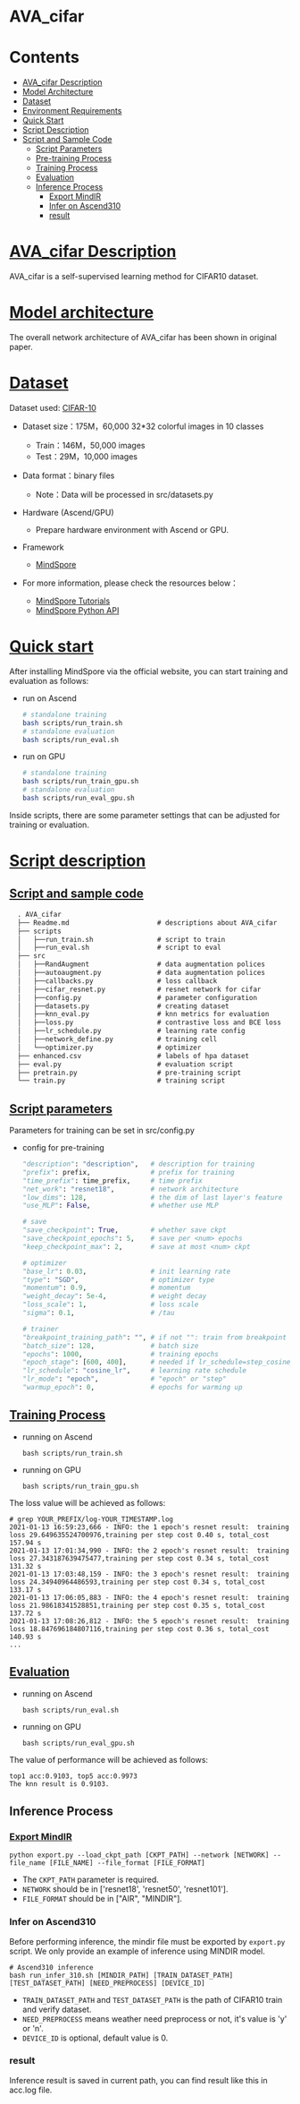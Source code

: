 # AVA_cifar

# Contents

- [AVA_cifar Description](#AVA_cifar-description)
- [Model Architecture](#model-arrchitecture)
- [Dataset](#dataset)
- [Environment Requirements](#environment-requirements)
- [Quick Start](#quick-start)
- [Script Description](#script-description)
- [Script and Sample Code](#script-and-sample-code)
    - [Script Parameters](#script-parameters)
    - [Pre-training Process](#pre-training-process)
    - [Training Process](#training-process)
    - [Evaluation](#evaluation)
    - [Inference Process](#inference-process)
        - [Export MindIR](#export-mindir)
        - [Infer on Ascend310](#infer-on-ascend310)
        - [result](#result)

# [AVA_cifar Description](#contents)

AVA_cifar is a self-supervised learning method for CIFAR10 dataset.

# [Model architecture](#contents)

The overall network architecture of AVA_cifar has been shown in original paper.

# [Dataset](#contents)

Dataset used: [CIFAR-10](<http://www.cs.toronto.edu/~kriz/cifar.html>)

- Dataset size：175M，60,000 32*32 colorful images in 10 classes
    - Train：146M，50,000 images
    - Test：29M，10,000 images
- Data format：binary files
    - Note：Data will be processed in src/datasets.py

- Hardware (Ascend/GPU)
    - Prepare hardware environment with Ascend or GPU.
- Framework
    - [MindSpore](https://www.mindspore.cn/install/en)
- For more information, please check the resources below：
    - [MindSpore Tutorials](https://www.mindspore.cn/tutorials/en/r1.8/index.html)
    - [MindSpore Python API](https://www.mindspore.cn/docs/api/en/r1.8/index.html)

# [Quick start](#contents)

After installing MindSpore via the official website, you can start training and evaluation as follows:

- run on Ascend

  ```bash
  # standalone training
  bash scripts/run_train.sh
  # standalone evaluation
  bash scripts/run_eval.sh
  ```

- run on GPU

  ```bash
  # standalone training
  bash scripts/run_train_gpu.sh
  # standalone evaluation
  bash scripts/run_eval_gpu.sh
  ```

Inside scripts, there are some parameter settings that can be adjusted for training or evaluation.

# [Script description](#contents)

## [Script and sample code](#contents)

```markdown
  . AVA_cifar
  ├── Readme.md                      # descriptions about AVA_cifar
  ├── scripts
  │   ├──run_train.sh                # script to train
  │   ├──run_eval.sh                 # script to eval
  ├── src
  │   ├──RandAugment                 # data augmentation polices
  │   ├──autoaugment.py              # data augmentation polices
  │   ├──callbacks.py                # loss callback
  │   ├──cifar_resnet.py             # resnet network for cifar
  │   ├──config.py                   # parameter configuration
  │   ├──datasets.py                 # creating dataset
  │   ├──knn_eval.py                 # knn metrics for evaluation
  │   ├──loss.py                     # contrastive loss and BCE loss
  │   ├──lr_schedule.py              # learning rate config
  │   ├──network_define.py           # training cell
  │   └──optimizer.py                # optimizer
  ├── enhanced.csv                   # labels of hpa dataset
  ├── eval.py                        # evaluation script
  ├── pretrain.py                    # pre-training script
  └── train.py                       # training script
```

## [Script parameters](#contents)

Parameters for training can be set in src/config.py

- config for pre-training

  ```python
  "description": "description",   # description for training
  "prefix": prefix,               # prefix for training
  "time_prefix": time_prefix,     # time prefix
  "net_work": "resnet18",         # network architecture
  "low_dims": 128,                # the dim of last layer's feature
  "use_MLP": False,               # whether use MLP

  # save
  "save_checkpoint": True,        # whether save ckpt
  "save_checkpoint_epochs": 5,    # save per <num> epochs
  "keep_checkpoint_max": 2,       # save at most <num> ckpt

  # optimizer
  "base_lr": 0.03,                # init learning rate
  "type": "SGD",                  # optimizer type
  "momentum": 0.9,                # momentum
  "weight_decay": 5e-4,           # weight decay
  "loss_scale": 1,                # loss scale
  "sigma": 0.1,                   # /tau

  # trainer
  "breakpoint_training_path": "", # if not "": train from breakpoint ckpt
  "batch_size": 128,              # batch size
  "epochs": 1000,                 # training epochs
  "epoch_stage": [600, 400],      # needed if lr_schedule=step_cosine_lr
  "lr_schedule": "cosine_lr",     # learning rate schedule
  "lr_mode": "epoch",             # "epoch" or "step"
  "warmup_epoch": 0,              # epochs for warming up
  ```

## [Training Process](#contents)

- running on Ascend

  ```shell
  bash scripts/run_train.sh
  ```

- running on GPU

  ```shell
  bash scripts/run_train_gpu.sh
  ```

The loss value will be achieved as follows:

  ```shell
  # grep YOUR_PREFIX/log-YOUR_TIMESTAMP.log
2021-01-13 16:59:23,666 - INFO: the 1 epoch's resnet result:  training loss 29.649635524700976,training per step cost 0.40 s, total_cost 157.94 s
2021-01-13 17:01:34,990 - INFO: the 2 epoch's resnet result:  training loss 27.343187639475477,training per step cost 0.34 s, total_cost 131.32 s
2021-01-13 17:03:48,159 - INFO: the 3 epoch's resnet result:  training loss 24.34940964486593,training per step cost 0.34 s, total_cost 133.17 s
2021-01-13 17:06:05,883 - INFO: the 4 epoch's resnet result:  training loss 21.98618341528851,training per step cost 0.35 s, total_cost 137.72 s
2021-01-13 17:08:26,812 - INFO: the 5 epoch's resnet result:  training loss 18.847696184807116,training per step cost 0.36 s, total_cost 140.93 s
...
  ```

## [Evaluation](#contents)

- running on Ascend

  ```shell
  bash scripts/run_eval.sh
  ```

- running on GPU

  ```shell
  bash scripts/run_eval_gpu.sh
  ```

The value of performance will be achieved as follows:

```shell
top1 acc:0.9103, top5 acc:0.9973
The knn result is 0.9103.
```

## Inference Process

### [Export MindIR](#contents)

```shell
python export.py --load_ckpt_path [CKPT_PATH] --network [NETWORK] --file_name [FILE_NAME] --file_format [FILE_FORMAT]
```

- The `CKPT_PATH` parameter is required.
- `NETWORK` should be in ['resnet18', 'resnet50', 'resnet101'].
- `FILE_FORMAT` should be in ["AIR", "MINDIR"].

### Infer on Ascend310

Before performing inference, the mindir file must be exported by `export.py` script. We only provide an example of inference using MINDIR model.

```shell
# Ascend310 inference
bash run_infer_310.sh [MINDIR_PATH] [TRAIN_DATASET_PATH] [TEST_DATASET_PATH] [NEED_PREPROCESS] [DEVICE_ID]
```

- `TRAIN_DATASET_PATH` and `TEST_DATASET_PATH` is the path of CIFAR10 train and verify dataset.
- `NEED_PREPROCESS` means weather need preprocess or not, it's value is 'y' or 'n'.
- `DEVICE_ID` is optional, default value is 0.

### result

Inference result is saved in current path, you can find result like this in acc.log file.
